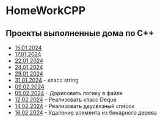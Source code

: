 # HomeWorkCPP
## Проекты выполненные дома по С++
- [15.01.2024](15.01.2024)
- [17.01.2024](17.01.2024)
- [22.01.2024](22.01.2024)
- [24.01.2024](24.01.2024)
- [29.01.2024](29.01.2024)
- [31.01.2024](31.01.2024) - класс string
- [09.02.2024](09.02.2024)
- [05.02.2024](05.02.2024) - Дорисовать логику в файле
- [12.02.2024](12.02.2024) - Реализовать класс Deque
- [14.02.2024](14.02.2024) - Реализовать двусвязный список
- [16.02.2024](16.02.2024) - Удаление элемента из бинарного дерева
